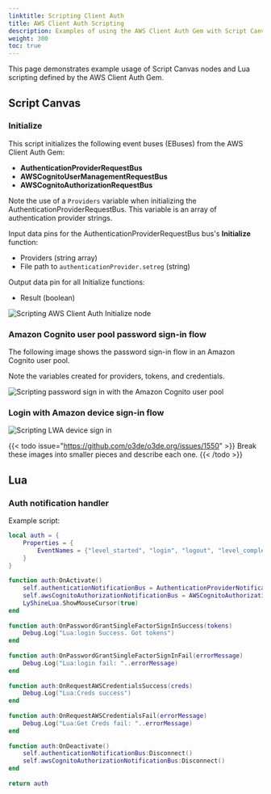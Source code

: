 ```yaml
---
linktitle: Scripting Client Auth
title: AWS Client Auth Scripting
description: Examples of using the AWS Client Auth Gem with Script Canvas and Lua in Open 3D Engine (O3DE).
weight: 300
toc: true
---
```


This page demonstrates example usage of Script Canvas nodes and Lua scripting defined by the AWS Client Auth Gem.

## Script Canvas

### Initialize

This script initializes the following event buses (EBuses) from the AWS Client Auth Gem:

* **AuthenticationProviderRequestBus**
* **AWSCognitoUserManagementRequestBus**
* **AWSCognitoAuthorizationRequestBus**

Note the use of a `Providers` variable when initializing the AuthenticationProviderRequestBus. This variable is an array of authentication provider strings.

Input data pins for the AuthenticationProviderRequestBus bus's **Initialize** function:

* Providers (string array)
* File path to `authenticationProvider.setreg` (string)

Output data pin for all Initialize functions:

* Result (boolean)

![Scripting AWS Client Auth Initialize node](/images/user-guide/gems/reference/aws/aws-client-auth/scripting-initialize.png)

### Amazon Cognito user pool password sign-in flow

The following image shows the password sign-in flow in an Amazon Cognito user pool.

Note the variables created for providers, tokens, and credentials.

![Scripting password sign in with the Amazon Cognito user pool](/images/user-guide/gems/reference/aws/aws-client-auth/scripting-password-sign-in.png)

### Login with Amazon device sign-in flow

![Scripting LWA device sign in](/images/user-guide/gems/reference/aws/aws-client-auth/scripting-lwa-device-sign-in.png)

{{< todo issue="https://github.com/o3de/o3de.org/issues/1550" >}}
Break these images into smaller pieces and describe each one.
{{< /todo >}}

## Lua

### Auth notification handler

Example script:

```lua
local auth = {
    Properties = {
        EventNames = {"level_started", "login", "logout", "level_completed"}
    }
}
 
function auth:OnActivate()
    self.authenticationNotificationBus = AuthenticationProviderNotificationBus.Connect(self)
    self.awsCognitoAuthorizationNotificationBus = AWSCognitoAuthorizationNotificationBus.Connect(self)
    LyShineLua.ShowMouseCursor(true)
end
 
function auth:OnPasswordGrantSingleFactorSignInSuccess(tokens)
    Debug.Log("Lua:login Success. Got tokens")
end
 
function auth:OnPasswordGrantSingleFactorSignInFail(errorMessage)
    Debug.Log("Lua:login fail: "..errorMessage)
end
 
function auth:OnRequestAWSCredentialsSuccess(creds)
    Debug.Log("Lua:Creds success")
end
 
function auth:OnRequestAWSCredentialsFail(errorMessage)
    Debug.Log("Lua:Get Creds fail: "..errorMessage)
end
 
function auth:OnDeactivate()   
    self.authenticationNotificationBus:Disconnect()
    self.awsCognitoAuthorizationNotificationBus:Disconnect()
end
 
return auth
```
